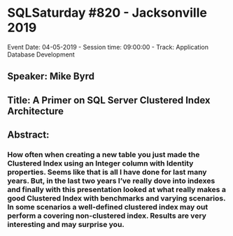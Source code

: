 # SQLSaturday #820 - Jacksonville 2019
Event Date: 04-05-2019 - Session time: 09:00:00 - Track: Application  Database Development
## Speaker: Mike Byrd
## Title: A Primer on SQL Server Clustered Index Architecture
## Abstract:
### How often when creating a new table you just made the Clustered Index using an Integer column with Identity properties.  Seems like that is all I have done for last many years.  But, in the last two years I’ve really dove into indexes and finally with this presentation looked at what really makes a good Clustered Index with benchmarks and varying scenarios.  In some scenarios a well-defined clustered index may out perform a covering non-clustered index.  Results are very interesting and may surprise you.
